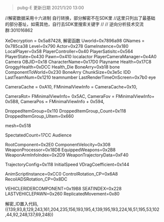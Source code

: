 ﻿> pubg-E 更新日期  2021/1/20 13:00

//解密数据采用十六进制 自行转换，部分解密不在SDK里
//这里只列出了最基础的部分基址，如需其他，自行去SDK里搜索关键字
//
// 逆向分析技术交流群:301016862  

XeDecryption = 0x5a87428,                  解密函数
Uworld=0x7896a98
GNames = 0x785ca38
Level=0x790
Actor=0x278
GameInstence=0x180
LocalPlayer=0x58
PlayerController=0x40
PlayerSatisitc=0x564
PlayerState=0x430
Pawn=0x410                                         localactor
PlayerCameraManager=0x4A0              Camera
OBJID=0x18
CharacterName=0x17D0                       Playname
Health=0x17C8
GroggyHealth=0xDCC                           Health_Die
BoneArry=0xb18                                    bone
ComponentToWorld=0x230                   BoneArry
ChunkSize=0x3e5c                                 IDD
LastTeamNum=0x1210                           teamnumber
LastRenderTimeOnScreen=0x7b0            eye


CameraCache = 0xA10,
FMinimalViewInfo = CameraCache+0x10,

	
CameraRot= FMinimalViewInfo+ 0x5AC,
CameraFov = FMinimalViewInfo+ 0x5B8,
CameraPos = FMinimalViewInfo + 0x594,

DroppedItemGroup=0x110
DroppedItemGroup_Count=0x118
DroppedItemGroup_UItem=0x660

mesh=0x518

SpectatedCount=17CC                             Audience


RootComponent=0x2E0
ComponentVelocity=0x308
WeaponProcessor=0x18D8
EquippedWeapons=0x2B8
WeaponArmInfoIndex=0x2D9
WeaponTrajectoryData=0xF40

TrajectoryConfig=0x118                            InitialSpeed
VDragCoefficient=0x144

AnimScriptInstance=0xCC0
ControlRotation_CP=0x6A8
RecoilADSRotation_CP=0x8DC

VEHICLERIDERCOMPONENT=0x19B8
SEATINDEX=0x228
LASTVEHICLEPAWN=0x260
ReplicatedMovement=0x80


解密_ID置入代码, ({139,93,8,129,243,161,204,235,156,193,195,4,139,195,193,224,16,51,195,53,102,44,92,248,137,69,248})
